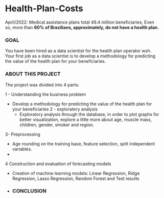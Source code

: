 # Health-Plan-Costs


April/2022: Medical assistance plans total 49.4 million beneficiaries, Even so, more than **60% of Brazilians, approximately, do not have a health plan.**


### **GOAL** 

You have been hired as a data scientist for the health plan operator wsh. Your first job as a data scientist is to develop a methodology for predicting the value of the health plan for your beneficiaries.

### **ABOUT THIS PROJECT**

The project was divided into 4 parts:


1 - Understanding the business problem
- Develop a methodology for predicting the value of the health plan for your beneficiaries
2 - exploratory analysis
  - Exploratory analysis through the database, in order to plot graphs for better visualization, explore a little more about age, muscle mass, children, gender, smoker and region.
  
3- Preprocessing
 - Age rounding on the training base, feature selection, split independent variables.
 - 
4 Construction and evaluation of forecasting models
- Creation of machine learning models: Linear Regression, Ridge Regression, Lasso Regression, Random Forest and Test results

- ### **CONCLUSION**
